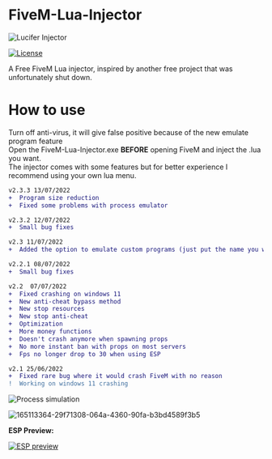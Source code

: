 # FiveM-Lua-Injector
 ![Lucifer Injector](https://user-images.githubusercontent.com/105885878/178343788-e7c3278e-114c-44cf-a83c-08b1199742cc.png)  

[![License](https://img.shields.io/badge/License-Apache_2.0-blue.svg)](https://opensource.org/licenses/Apache-2.0)

A Free FiveM Lua injector, inspired by another free project that was unfortunately shut down.     
# How to use  
Turn off anti-virus, it will give false positive because of the new emulate program feature    
Open the FiveM-Lua-Injector.exe **BEFORE** opening FiveM and inject the .lua you want.  
The injector comes with some features but for better experience I recommend using your own lua menu.
```diff
v2.3.3 13/07/2022
+  Program size reduction
+  Fixed some problems with process emulator

v2.3.2 12/07/2022
+  Small bug fixes

v2.3 11/07/2022
+  Added the option to emulate custom programs (just put the name you want on config.json)

v2.2.1 08/07/2022
+  Small bug fixes

v2.2  07/07/2022
+  Fixed crashing on windows 11
+  New anti-cheat bypass method
+  New stop resources
+  New stop anti-cheat 
+  Optimization
+  More money functions
+  Doesn't crash anymore when spawning props
+  No more instant ban with props on most servers
+  Fps no longer drop to 30 when using ESP 

v2.1 25/06/2022
+  Fixed rare bug where it would crash FiveM with no reason
!  Working on windows 11 crashing
```
![Process simulation](https://user-images.githubusercontent.com/105885878/178622225-91bea3e5-0fb2-4dd7-950a-e0c330a334ad.png)


![165113364-29f71308-064a-4360-90fa-b3bd4589f3b5](https://user-images.githubusercontent.com/105885878/169619902-d1716e7e-4c71-4bf4-a468-7086ce4884ef.png)  

**ESP Preview:**  

 [![ESP preview](https://i.imgur.com/YEik1AU.png)](https://streamable.com/0ys3g4)
